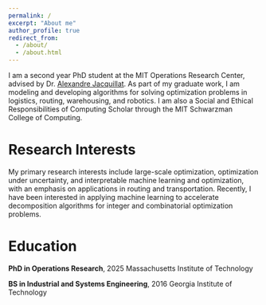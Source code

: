 ```yaml
---
permalink: /
excerpt: "About me"
author_profile: true
redirect_from: 
  - /about/
  - /about.html
---
```



I am a second year PhD student at the MIT Operations Research Center, advised by Dr. [Alexandre Jacquillat](https://mitmgmtfaculty.mit.edu/ajacquillat/). As part of my graduate work, I am modeling and developing algorithms for solving optimization problems in logistics, routing, warehousing, and robotics. I am also a Social and Ethical Responsibilities of Computing Scholar through the MIT Schwarzman College of Computing. 

Research Interests
======

My primary research interests include large-scale optimization, optimization under uncertainty, and interpretable machine learning and optimization, with an emphasis on applications in routing and transportation. Recently, I have been interested in applying machine learning to accelerate decomposition algorithms for integer and combinatorial optimization problems. 


Education
======

**PhD in Operations Research**, 2025
Massachusetts Institute of Technology

**BS in Industrial and Systems Engineering**, 2016
Georgia Institute of Technology
